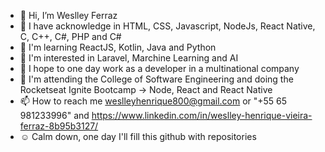 - 👋 Hi, I’m Weslley Ferraz
- 🦾 I have acknowledge in HTML, CSS, Javascript, NodeJs, React Native, C, C++, C#, PHP and C#
- 🌱 I'm learning ReactJS, Kotlin, Java and Python
- 👀 I'm interested in Laravel, Marchine Learning and AI
- 💞️ I hope to one day work as a developer in a multinational company
- 🚀 I'm attending the College of Software Engineering and doing the Rocketseat Ignite Bootcamp -> Node, React and React Native
- 📫 How to reach me weslleyhenrique800@gmail.com or "+55 65 981233996" and https://www.linkedin.com/in/weslley-henrique-vieira-ferraz-8b95b3127/
- ☺️ Calm down, one day I'll fill this github with repositories
